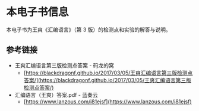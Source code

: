 # 本电子书信息

本电子书为王爽《汇编语言》（第 3 版）的检测点和实验的解答与说明。

## 参考链接

* 王爽汇编语言第三版检测点答案 - 码龙的窝 
  * [https://blackdragonf.github.io/2017/03/05/王爽汇编语言第三版检测点答案/](https://blackdragonf.github.io/2017/03/05/王爽汇编语言第三版检测点答案/)
* 汇编语言（王爽）答案.pdf - 蓝奏云 
  * [https://www.lanzous.com/i81ejsf](https://www.lanzous.com/i81ejsf)



